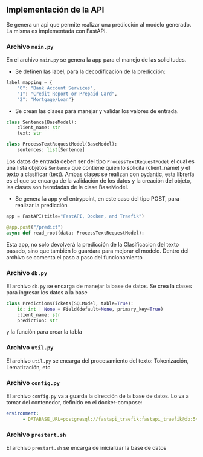 ## Implementación de la API

Se genera un api que permite realizar una predicción al modelo generado. La misma es implementada con FastAPI.

### Archivo `main.py`

En el archivo `main.py` se genera la app para el manejo de las solicitudes.

- Se definen las label, para la decodificación de la predicción:

```python
label_mapping = {
    "0": "Bank Account Services",
    "1": "Credit Report or Prepaid Card",
    "2": "Mortgage/Loan"}
```

- Se crean las clases para manejar y validar los valores de entrada. 

```python
class Sentence(BaseModel):
    client_name: str
    text: str 

class ProcessTextRequestModel(BaseModel):
    sentences: list[Sentence]
```

Los datos de entrada deben ser del tipo `ProcessTextRequestModel` el cual es una lista objetos `Sentence` que contiene quien lo solicita (client_name) y el texto a clasificar (text). Ambas clases se realizan con pydantic, esta librería es el que se encarga de la validación de los datos y la creación del objeto, las clases son heredadas de la clase BaseModel.

- Se genera la app y el entrypoint, en este caso del tipo POST, para realizar la predicción

```python
app = FastAPI(title="FastAPI, Docker, and Traefik")

@app.post("/predict")
async def read_root(data: ProcessTextRequestModel):
```

Esta app, no solo devolverá la predicción de la Clasificacion del texto pasado, sino que también lo guardara para mejorar el modelo. Dentro del archivo se comenta el paso a paso del funcionamiento

### Archivo `db.py`

El archivo `db.py` se encarga de manejar la base de datos. Se crea la clases para ingresar los datos a la base

```python
class PredictionsTickets(SQLModel, table=True):
    id: int | None = Field(default=None, primary_key=True)
    client_name: str 
    prediction: str
```
y la función para crear la tabla

### Archivo `util.py`

El archivo `util.py` se encarga del procesamiento del texto: Tokenización, Lematización, etc

### Archivo `config.py`

El archivo `config.py` va a guarda la dirección de la base de datos. Lo va a tomar del contenedor, definido en el docker-compose:

```yaml
environment:
      - DATABASE_URL=postgresql://fastapi_traefik:fastapi_traefik@db:5432/fastapi_traefik
```

### Archivo `prestart.sh`

El archivo `prestart.sh` se encarga de inicializar la base de datos